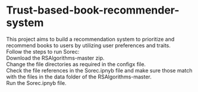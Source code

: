 # Trust-based-book-recommender-system

This project aims to build a recommendation system to prioritize and recommend books to users by utilizing user preferences and traits.<br />
Follow the steps to run Sorec: <br />
Download the RSAlgorithms-master zip. <br />
Change the file directories as required in the configx file. <br />
Check the file references in the Sorec.ipnyb file and make sure those match with the files in the data folder of the RSAlgorithms-master.<br />
Run the Sorec.ipnyb file.

